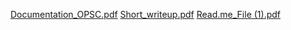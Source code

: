 [Documentation_OPSC.pdf](https://github.com/user-attachments/files/17196220/Documentation_OPSC.pdf)
[Short_writeup.pdf](https://github.com/user-attachments/files/17196227/Short_writeup.pdf)
[Read.me_File (1).pdf](https://github.com/user-attachments/files/17196230/Read.me_File.1.pdf)
